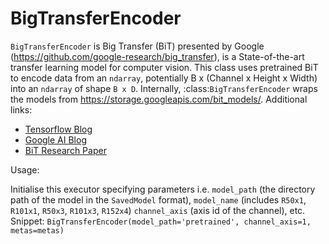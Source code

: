 # BigTransferEncoder

`BigTransferEncoder` is Big Transfer (BiT) presented by Google (https://github.com/google-research/big_transfer), is a State-of-the-art transfer learning model for computer vision. This class uses pretrained BiT to encode data from an `ndarray`, potentially B x (Channel x Height x Width) into an `ndarray` of shape `B x D`. Internally, :class:`BigTransferEncoder` wraps the models from https://storage.googleapis.com/bit_models/.
Additional links:
- [Tensorflow Blog](https://blog.tensorflow.org/2020/05/bigtransfer-bit-state-of-art-transfer-learning-computer-vision.html)
- [Google AI Blog](https://ai.googleblog.com/2020/05/open-sourcing-bit-exploring-large-scale.html)
- [BiT Research Paper](https://arxiv.org/abs/1912.11370)

Usage:

Initialise this executor specifying parameters i.e. `model_path` (the directory path of the model in the `SavedModel` format), `model_name` (includes `R50x1`, `R101x1`, `R50x3`, `R101x3`, `R152x4`) `channel_axis` (axis id of the channel), etc.
Snippet:
`BigTransferEncoder(model_path='pretrained', channel_axis=1, metas=metas)`

